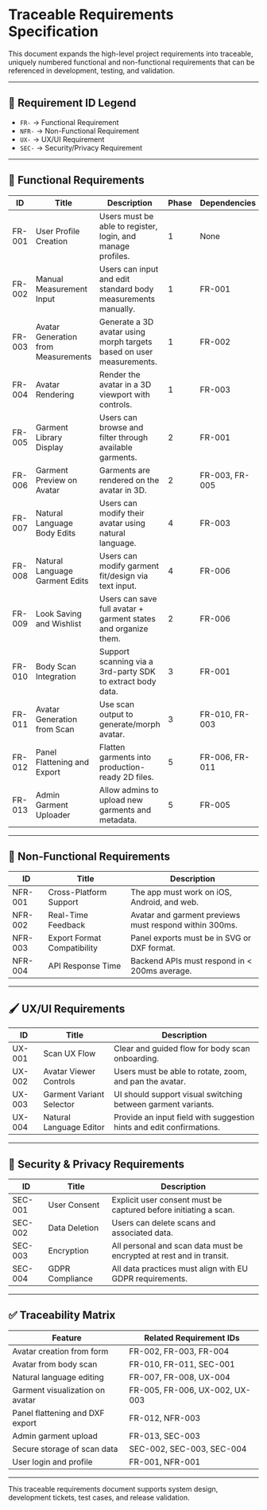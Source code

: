 # Traceable Requirements Specification

This document expands the high-level project requirements into traceable, uniquely numbered functional and non-functional requirements that can be referenced in development, testing, and validation.

---

## 🔢 Requirement ID Legend

- `FR-` → Functional Requirement
- `NFR-` → Non-Functional Requirement
- `UX-` → UX/UI Requirement
- `SEC-` → Security/Privacy Requirement

---

## 📘 Functional Requirements

| ID      | Title                             | Description                                                                 | Phase | Dependencies                     |
|---------|-----------------------------------|-----------------------------------------------------------------------------|--------|----------------------------------|
| FR-001  | User Profile Creation             | Users must be able to register, login, and manage profiles.                 | 1      | None                             |
| FR-002  | Manual Measurement Input          | Users can input and edit standard body measurements manually.               | 1      | FR-001                           |
| FR-003  | Avatar Generation from Measurements | Generate a 3D avatar using morph targets based on user measurements.        | 1      | FR-002                           |
| FR-004  | Avatar Rendering                  | Render the avatar in a 3D viewport with controls.                           | 1      | FR-003                           |
| FR-005  | Garment Library Display           | Users can browse and filter through available garments.                     | 2      | FR-001                           |
| FR-006  | Garment Preview on Avatar         | Garments are rendered on the avatar in 3D.                                  | 2      | FR-003, FR-005                   |
| FR-007  | Natural Language Body Edits       | Users can modify their avatar using natural language.                       | 4      | FR-003                           |
| FR-008  | Natural Language Garment Edits    | Users can modify garment fit/design via text input.                         | 4      | FR-006                           |
| FR-009  | Look Saving and Wishlist          | Users can save full avatar + garment states and organize them.              | 2      | FR-006                           |
| FR-010  | Body Scan Integration             | Support scanning via a 3rd-party SDK to extract body data.                  | 3      | FR-001                           |
| FR-011  | Avatar Generation from Scan       | Use scan output to generate/morph avatar.                                   | 3      | FR-010, FR-003                   |
| FR-012  | Panel Flattening and Export       | Flatten garments into production-ready 2D files.                            | 5      | FR-006, FR-011                   |
| FR-013  | Admin Garment Uploader            | Allow admins to upload new garments and metadata.                           | 5      | FR-005                           |

---

## 🧱 Non-Functional Requirements

| ID      | Title                             | Description                                                                 |
|---------|-----------------------------------|-----------------------------------------------------------------------------|
| NFR-001 | Cross-Platform Support            | The app must work on iOS, Android, and web.                                |
| NFR-002 | Real-Time Feedback                | Avatar and garment previews must respond within 300ms.                      |
| NFR-003 | Export Format Compatibility       | Panel exports must be in SVG or DXF format.                                |
| NFR-004 | API Response Time                 | Backend APIs must respond in < 200ms average.                              |

---

## 🖌 UX/UI Requirements

| ID      | Title                             | Description                                                                 |
|---------|-----------------------------------|-----------------------------------------------------------------------------|
| UX-001  | Scan UX Flow                      | Clear and guided flow for body scan onboarding.                            |
| UX-002  | Avatar Viewer Controls            | Users must be able to rotate, zoom, and pan the avatar.                    |
| UX-003  | Garment Variant Selector          | UI should support visual switching between garment variants.              |
| UX-004  | Natural Language Editor           | Provide an input field with suggestion hints and edit confirmations.      |

---

## 🔐 Security & Privacy Requirements

| ID      | Title                             | Description                                                                 |
|---------|-----------------------------------|-----------------------------------------------------------------------------|
| SEC-001 | User Consent                      | Explicit user consent must be captured before initiating a scan.           |
| SEC-002 | Data Deletion                     | Users can delete scans and associated data.                                |
| SEC-003 | Encryption                        | All personal and scan data must be encrypted at rest and in transit.       |
| SEC-004 | GDPR Compliance                   | All data practices must align with EU GDPR requirements.                   |

---

## ✅ Traceability Matrix

| Feature                                | Related Requirement IDs                              |
|----------------------------------------|------------------------------------------------------|
| Avatar creation from form              | FR-002, FR-003, FR-004                               |
| Avatar from body scan                  | FR-010, FR-011, SEC-001                              |
| Natural language editing               | FR-007, FR-008, UX-004                               |
| Garment visualization on avatar        | FR-005, FR-006, UX-002, UX-003                       |
| Panel flattening and DXF export        | FR-012, NFR-003                                      |
| Admin garment upload                   | FR-013, SEC-003                                      |
| Secure storage of scan data            | SEC-002, SEC-003, SEC-004                            |
| User login and profile                 | FR-001, NFR-001                                      |

---

This traceable requirements document supports system design, development tickets, test cases, and release validation.
